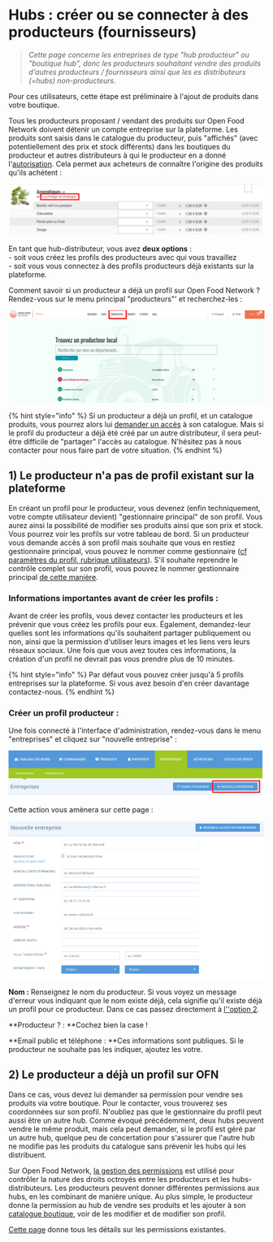 # Hubs : créer ou se connecter à des producteurs (fournisseurs)

> _Cette page concerne les entreprises de type "hub producteur" ou "boutique hub", donc les producteurs souhaitant vendre des produits d'autres producteurs / fournisseurs ainsi que les es distributeurs (=hubs) non-producteurs._

Pour ces utilisateurs, cette étape est préliminaire à l'ajout de produits dans votre boutique.

Tous les producteurs proposant / vendant des produits sur Open Food Network doivent détenir un compte entreprise sur la plateforme. Les produits sont saisis dans le catalogue du producteur, puis "affichés" (avec potentiellement des prix et stock différents) dans les boutiques du producteur et autres distributeurs à qui le producteur en a donné l'[autorisation](e2e-permissions.md). Cela permet aux acheteurs de connaître l'origine des produits qu'ils achètent : 

![](<../../.gitbook/assets/Capture du 2019-07-31 00-08-56.png>)

En tant que hub-distributeur, vous avez **deux options** : \
\- soit vous créez les profils des producteurs avec qui vous travaillez\
\- soit vous vous connectez à des profils producteurs déjà existants sur la plateforme.

Comment savoir si un producteur a déjà un profil sur Open Food Network ? Rendez-vous sur le menu principal "producteurs"' et recherchez-les : 

![](<../../.gitbook/assets/Capture du 2019-07-31 00-15-51.png>)

{% hint style="info" %}
Si un producteur a déjà un profil, et un catalogue produits, vous pourrez alors lui [demander un accès](e2e-permissions.md) à son catalogue. Mais si le profil du producteur a déjà été créé par un autre distributeur, il sera peut-être difficile de "partager" l'accès au catalogue. N'hésitez pas à nous contacter pour nous faire part de votre situation.
{% endhint %}

## 1) Le producteur n'a pas de profil existant sur la plateforme

En créant un profil pour le producteur, vous devenez (enfin techniquement, votre compte utilisateur devient) "gestionnaire principal" de son profil. Vous aurez ainsi la possibilité de modifier ses produits ainsi que son prix et stock. Vous pourrez voir les profils sur votre tableau de bord. Si un producteur vous demande accès à son profil mais souhaite que vous en restiez gestionnaire principal, vous pouvez le nommer comme gestionnaire ([cf paramètres du profil, rubrique utilisateurs](parametres.md#utilisateurs)). S'il souhaite reprendre le contrôle complet sur son profil, vous pouvez le nommer gestionnaire principal [de cette manière](transfer-ownership.md).

### Informations importantes avant de créer les profils :

Avant de créer les profils, vous devez contacter les producteurs et les prévenir que vous créez les profils pour eux. Également, demandez-leur quelles sont les informations qu'ils souhaitent partager publiquement ou non, ainsi que la permission d'utiliser leurs images et les liens vers leurs réseaux sociaux. Une fois que vous avez toutes ces informations, la création d'un profil ne devrait pas vous prendre plus de 10 minutes.

{% hint style="info" %}
Par défaut vous pouvez créer jusqu'à 5 profils entreprises sur la plateforme. Si vous avez besoin d'en créer davantage contactez-nous.
{% endhint %}

### Créer un profil producteur :

Une fois connecté à l'interface d'administration, rendez-vous dans le menu "entreprises" et cliquez sur "nouvelle entreprise" :

![](<../../.gitbook/assets/Capture du 2019-07-31 00-24-17.png>)

Cette action vous amènera sur cette page :

![](<../../.gitbook/assets/Capture du 2019-07-31 00-25-47.png>)

**Nom :** Renseignez le nom du producteur. Si vous voyez un message d'erreur vous indiquant que le nom existe déjà, cela signifie qu'il existe déjà un profil pour ce producteur. Dans ce cas passez directement  à [l''option 2](creez-ou-connectez-vos-producteurs.md).

**Producteur ? : **Cochez bien la case !

**Email public et téléphone : **Ces informations sont publiques. Si le producteur ne souhaite pas les indiquer, ajoutez les votre.

## 2) Le producteur a déjà un profil sur OFN <a href="supplyingproducer" id="supplyingproducer"></a>

Dans ce cas, vous devez lui demander sa permission pour vendre ses produits via votre boutique. Pour le contacter, vous trouverez ses coordonnées sur son profil. N'oubliez pas que le gestionnaire du profil peut aussi être un autre hub. Comme évoqué précédemment, deux hubs peuvent vendre le même produit, mais cela peut demander, si le profil est géré par un autre hub, quelque peu de concertation pour s'assurer que l'autre hub ne modifie pas les produits du catalogue sans prévenir les hubs qui les distribuent.

Sur Open Food Network, [la gestion des permissions](e2e-permissions.md) est utilisé pour contrôler la nature des droits octroyés entre les producteurs et les hubs-distributeurs. Les producteurs peuvent donner différentes permissions aux hubs, en les combinant de manière unique. Au plus simple, le producteur donne la permission au hub de vendre ses produits et les ajouter à son [catalogue boutique](../produits-1/inventory-tool.md), voir de les modifier et de modifier son profil.

[Cette page](e2e-permissions.md) donne tous les détails sur les permissions existantes. 
